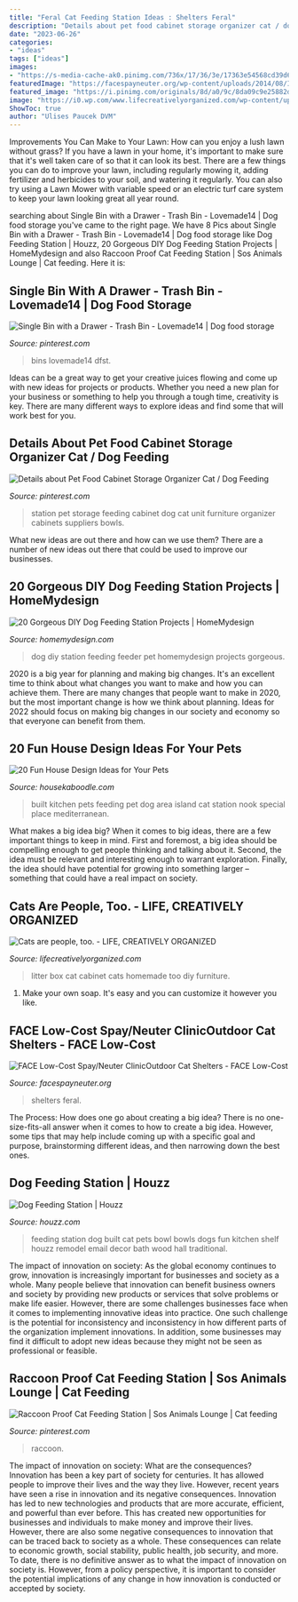 ```yaml
---
title: "Feral Cat Feeding Station Ideas : Shelters Feral"
description: "Details about pet food cabinet storage organizer cat / dog feeding"
date: "2023-06-26"
categories:
- "ideas"
tags: ["ideas"]
images:
- "https://s-media-cache-ak0.pinimg.com/736x/17/36/3e/17363e54568cd39d65915314c42a295d.jpg"
featuredImage: "https://facespayneuter.org/wp-content/uploads/2014/08/IMG_2694.jpg"
featured_image: "https://i.pinimg.com/originals/8d/a0/9c/8da09c9e25882d4f3aabab11a242a8be.jpg"
image: "https://i0.wp.com/www.lifecreativelyorganized.com/wp-content/uploads/2016/03/diy-litter-box-furniture-cabinet-cat-food-700.jpg?resize=620%2C930&amp;ssl=1"
ShowToc: true
author: "Ulises Paucek DVM"
---
```



Improvements You Can Make to Your Lawn: How can you enjoy a lush lawn without grass?
If you have a lawn in your home, it's important to make sure that it's well taken care of so that it can look its best. There are a few things you can do to improve your lawn, including regularly mowing it, adding fertilizer and herbicides to your soil, and watering it regularly. You can also try using a Lawn Mower with variable speed or an electric turf care system to keep your lawn looking great all year round.

	

		
searching about Single Bin with a Drawer - Trash Bin - Lovemade14 | Dog food storage you've came to the right page. We have 8 Pics about Single Bin with a Drawer - Trash Bin - Lovemade14 | Dog food storage like Dog Feeding Station | Houzz, 20 Gorgeous DIY Dog Feeding Station Projects | HomeMydesign and also Raccoon Proof Cat Feeding Station | Sos Animals Lounge | Cat feeding. Here it is:
		
    
## Single Bin With A Drawer - Trash Bin - Lovemade14 | Dog Food Storage

<img loading=lazy src="https://i.pinimg.com/originals/8d/a0/9c/8da09c9e25882d4f3aabab11a242a8be.jpg" onerror="this.onerror=null;this.src='https://tse2.mm.bing.net/th?id=OIP.ntAR523WIIFh9YZ88BCrBAHaJ4&amp;pid=15.1';" alt="Single Bin with a Drawer - Trash Bin - Lovemade14 | Dog food storage">

_Source: pinterest.com_

>bins lovemade14 dfst. 

	

Ideas can be a great way to get your creative juices flowing and come up with new ideas for projects or products. Whether you need a new plan for your business or something to help you through a tough time, creativity is key. There are many different ways to explore ideas and find some that will work best for you.

    
## Details About Pet Food Cabinet Storage Organizer Cat / Dog Feeding

<img loading=lazy src="https://s-media-cache-ak0.pinimg.com/736x/17/36/3e/17363e54568cd39d65915314c42a295d.jpg" onerror="this.onerror=null;this.src='https://tse4.mm.bing.net/th?id=OIP.QOwlQzMbZFNtpGO80uBQogHaJ3&amp;pid=15.1';" alt="Details about Pet Food Cabinet Storage Organizer Cat / Dog Feeding">

_Source: pinterest.com_

>station pet storage feeding cabinet dog cat unit furniture organizer cabinets suppliers bowls. 

	

What new ideas are out there and how can we use them?
There are a number of new ideas out there that could be used to improve our businesses.

    
## 20 Gorgeous DIY Dog Feeding Station Projects | HomeMydesign

<img loading=lazy src="http://homemydesign.com/wp-content/uploads/2016/04/DIY-drawe-dog-feeder-station-ideas.jpg" onerror="this.onerror=null;this.src='https://tse4.mm.bing.net/th?id=OIP.S0pk_v7rq3i3ZCTndZ1TKAHaLO&amp;pid=15.1';" alt="20 Gorgeous DIY Dog Feeding Station Projects | HomeMydesign">

_Source: homemydesign.com_

>dog diy station feeding feeder pet homemydesign projects gorgeous. 

	

2020 is a big year for planning and making big changes. It's an excellent time to think about what changes you want to make and how you can achieve them.
There are many changes that people want to make in 2020, but the most important change is how we think about planning. Ideas for 2022 should focus on making big changes in our society and economy so that everyone can benefit from them.

    
## 20 Fun House Design Ideas For Your Pets

<img loading=lazy src="http://st.houzz.com/simgs/9f41ef2f00f00c45_8-4899/mediterranean-kitchen.jpg" onerror="this.onerror=null;this.src='https://tse4.mm.bing.net/th?id=OIP.PFMokU1f0QwA_yJ1rho3QQHaJ3&amp;pid=15.1';" alt="20 Fun House Design Ideas for Your Pets">

_Source: housekaboodle.com_

>built kitchen pets feeding pet dog area island cat station nook special place mediterranean. 

	

What makes a big idea big?
When it comes to big ideas, there are a few important things to keep in mind. First and foremost, a big idea should be compelling enough to get people thinking and talking about it. Second, the idea must be relevant and interesting enough to warrant exploration. Finally, the idea should have potential for growing into something larger – something that could have a real impact on society.

    
## Cats Are People, Too. - LIFE, CREATIVELY ORGANIZED

<img loading=lazy src="https://i0.wp.com/www.lifecreativelyorganized.com/wp-content/uploads/2016/03/diy-litter-box-furniture-cabinet-cat-food-700.jpg?resize=620%2C930&amp;ssl=1" onerror="this.onerror=null;this.src='https://tse3.mm.bing.net/th?id=OIP.BPAl66gh8xaYgSxlZoXQlgHaLH&amp;pid=15.1';" alt="Cats are people, too. - LIFE, CREATIVELY ORGANIZED">

_Source: lifecreativelyorganized.com_

>litter box cat cabinet cats homemade too diy furniture. 

	

1. Make your own soap. It's easy and you can customize it however you like.

    
## FACE Low-Cost Spay/Neuter ClinicOutdoor Cat Shelters - FACE Low-Cost

<img loading=lazy src="https://facespayneuter.org/wp-content/uploads/2014/08/IMG_2694.jpg" onerror="this.onerror=null;this.src='https://tse3.mm.bing.net/th?id=OIP.MiZpbiVl-Dy8it-PXtdS5QHaFj&amp;pid=15.1';" alt="FACE Low-Cost Spay/Neuter ClinicOutdoor Cat Shelters - FACE Low-Cost">

_Source: facespayneuter.org_

>shelters feral. 

	

The Process: How does one go about creating a big idea?
There is no one-size-fits-all answer when it comes to how to create a big idea. However, some tips that may help include coming up with a specific goal and purpose, brainstorming different ideas, and then narrowing down the best ones.

    
## Dog Feeding Station | Houzz

<img loading=lazy src="https://st.hzcdn.com/fimgs/e491113704c148da_3808-w500-h666-b0-p0--traditional-hall.jpg" onerror="this.onerror=null;this.src='https://tse3.mm.bing.net/th?id=OIP.hldGc1AyioRutqJFRCrk1AHaJ3&amp;pid=15.1';" alt="Dog Feeding Station | Houzz">

_Source: houzz.com_

>feeding station dog built cat pets bowl bowls dogs fun kitchen shelf houzz remodel email decor bath wood hall traditional. 

	

The impact of innovation on society:
As the global economy continues to grow, innovation is increasingly important for businesses and society as a whole. Many people believe that innovation can benefit business owners and society by providing new products or services that solve problems or make life easier. However, there are some challenges businesses face when it comes to implementing innovative ideas into practice. One such challenge is the potential for inconsistency and inconsistency in how different parts of the organization implement innovations. In addition, some businesses may find it difficult to adopt new ideas because they might not be seen as professional or feasible.

    
## Raccoon Proof Cat Feeding Station | Sos Animals Lounge | Cat Feeding

<img loading=lazy src="https://i.pinimg.com/originals/e1/3f/68/e13f689a24145d95b504553e32d5c63d.jpg" onerror="this.onerror=null;this.src='https://tse2.mm.bing.net/th?id=OIP.Iogz1kT_o1yh6svGzts_YwHaLH&amp;pid=15.1';" alt="Raccoon Proof Cat Feeding Station | Sos Animals Lounge | Cat feeding">

_Source: pinterest.com_

>raccoon. 

	

The impact of innovation on society: What are the consequences?
Innovation has been a key part of society for centuries. It has allowed people to improve their lives and the way they live. However, recent years have seen a rise in innovation and its negative consequences. Innovation has led to new technologies and products that are more accurate, efficient, and powerful than ever before. This has created new opportunities for businesses and individuals to make money and improve their lives. However, there are also some negative consequences to innovation that can be traced back to society as a whole. These consequences can relate to economic growth, social stability, public health, job security, and more. To date, there is no definitive answer as to what the impact of innovation on society is. However, from a policy perspective, it is important to consider the potential implications of any change in how innovation is conducted or accepted by society.

